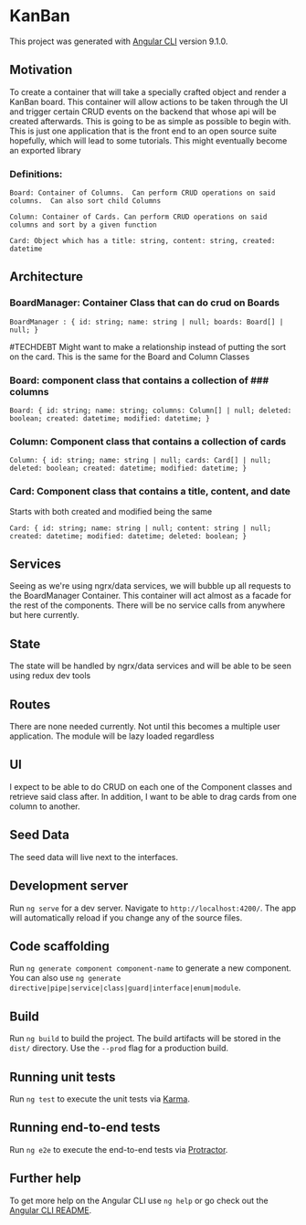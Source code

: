 # KanBan

This project was generated with [Angular CLI](https://github.com/angular/angular-cli) version 9.1.0.

## Motivation
To create a container that will take a specially crafted object and render a KanBan board.  This container will allow actions to be taken through the UI and trigger certain CRUD events on the backend that whose api will be created afterwards.
This is going to be as simple as possible to begin with.  This is just one application that is the front end to an open source suite hopefully, which will lead to some tutorials.
This might eventually become an exported library

### Definitions:

`Board: Container of Columns.  Can perform CRUD operations on said columns.  Can also sort child Columns`

`Column: Container of Cards. Can perform CRUD operations on said columns and sort by a given function`

`Card: Object which has a title: string, content: string, created: datetime`

## Architecture
### BoardManager: Container Class that can do crud on Boards

`BoardManager : {
    id: string;
    name: string | null;
    boards: Board[] | null;
}`

#TECHDEBT Might want to make a relationship instead of putting the sort on the card.  This is the same for the Board and Column Classes

### Board: component class that contains a collection of ### columns

`Board: {
    id: string;
    name: string;
    columns: Column[] | null;
    deleted: boolean;
    created: datetime;
    modified: datetime;
}`

### Column: Component class that contains a collection of cards
`Column: {
    id: string;
    name: string | null;
    cards: Card[] | null;
    deleted: boolean;
    created: datetime;
    modified: datetime;
}`
### Card: Component class that contains a title, content, and date
Starts with both created and modified being the same

`Card: {
    id: string;
    name: string | null;
    content: string | null;
    created: datetime;
    modified: datetime;
    deleted: boolean;
}`
## Services
Seeing as we're using ngrx/data services, we will bubble up all requests to the BoardManager Container.  This container will act almost as a facade for the rest of the components.  There will be no service calls from anywhere but here currently.


## State
The state will be handled by ngrx/data services and will be able to be seen using redux dev tools

## Routes
There are none needed currently.  Not until this becomes a multiple user application.  The module will be lazy loaded regardless

## UI

I expect to be able to do CRUD on each one of the Component classes and retrieve said class after.  In addition, I want to be able to drag cards from one column to another.

## Seed Data

The seed data will live next to the interfaces.


## Development server

Run `ng serve` for a dev server. Navigate to `http://localhost:4200/`. The app will automatically reload if you change any of the source files.

## Code scaffolding

Run `ng generate component component-name` to generate a new component. You can also use `ng generate directive|pipe|service|class|guard|interface|enum|module`.

## Build

Run `ng build` to build the project. The build artifacts will be stored in the `dist/` directory. Use the `--prod` flag for a production build.

## Running unit tests

Run `ng test` to execute the unit tests via [Karma](https://karma-runner.github.io).

## Running end-to-end tests

Run `ng e2e` to execute the end-to-end tests via [Protractor](http://www.protractortest.org/).

## Further help

To get more help on the Angular CLI use `ng help` or go check out the [Angular CLI README](https://github.com/angular/angular-cli/blob/master/README.md).
